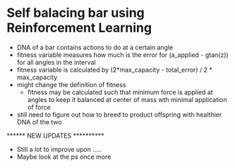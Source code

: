 # Self balacing bar using Reinforcement Learning

- DNA of a bar contains actions to do at a certain angle
- fitness variable measures how much is the error for (a_applied - gtan(z)) for all angles in the interval
- fitness variable is calculated by (2*max_capacity - total_error) / 2 * max_capacity
- might change the definition of fitness 
    - fitness may be calculated such that minimum force is applied at angles to keep it balanced at center of mass wth minimal application of force
- still need to figure out how to breed to product offspring with healthier DNA of the two

****** NEW UPDATES **********
- Still a lot to improve upon .....
- Maybe look at the ps once more
